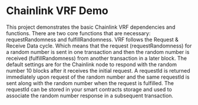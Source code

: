 # Chainlink VRF Demo

This project demonstrates the basic Chainlink VRF dependencies and functions. There are two core functions that are necessary: requestRandomness and fulfillRandomness.  VRF follows the Request & Receive Data cycle.  Which means that the request (requestRandomness) for a random number is sent in one transaction and then the random number is received (fulfillRandomness) from another transaction in a later block.  The default settings are for the Chainlink node to respond with the random number 10 blocks after it receives the initial request.  A requestId is returned immediately upon request of the random number and the same requestId is sent along with the random number when the request is fulfilled.  The requestId can be stored in your smart contracts storage and used to associate the random number response in a subsequent transaction.
